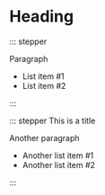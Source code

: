 # Heading

::: stepper

Paragraph

- List item #1
- List item #2

:::

::: stepper This is a title

Another paragraph

- Another list item #1
- Another list item #2

:::
